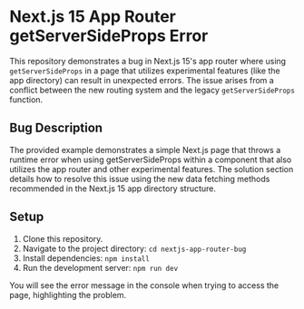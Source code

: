 # Next.js 15 App Router getServerSideProps Error

This repository demonstrates a bug in Next.js 15's app router where using `getServerSideProps` in a page that utilizes experimental features (like the app directory) can result in unexpected errors.  The issue arises from a conflict between the new routing system and the legacy `getServerSideProps` function.

## Bug Description

The provided example demonstrates a simple Next.js page that throws a runtime error when using getServerSideProps within a component that also utilizes the app router and other experimental features.  The solution section details how to resolve this issue using the new data fetching methods recommended in the Next.js 15 app directory structure.

## Setup

1. Clone this repository.
2. Navigate to the project directory: `cd nextjs-app-router-bug`
3. Install dependencies: `npm install`
4. Run the development server: `npm run dev`

You will see the error message in the console when trying to access the page, highlighting the problem.
